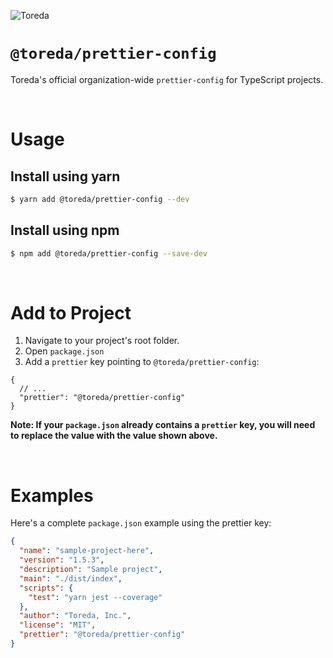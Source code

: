 
![Toreda](https://content.toreda.com/logo/toreda-logo.png)

# `@toreda/prettier-config`

Toreda's official organization-wide `prettier-config` for TypeScript projects.

&nbsp;
# Usage

## Install using yarn

```bash
$ yarn add @toreda/prettier-config --dev
```

## Install using npm
```bash
$ npm add @toreda/prettier-config --save-dev
```

&nbsp;
# Add to Project
1. Navigate to your project's root folder.
2. Open `package.json`
3. Add a `prettier` key pointing to `@toreda/prettier-config`:

```jsonc
{
  // ...
  "prettier": "@toreda/prettier-config"
}
```

**Note: If your `package.json` already contains a `prettier` key, you will need to replace the value with the value shown above.**

&nbsp;

# Examples

Here's a complete `package.json` example using the prettier key:

```json
{
  "name": "sample-project-here",
  "version": "1.5.3",
  "description": "Sample project",
  "main": "./dist/index",
  "scripts": {
    "test": "yarn jest --coverage"
  },
  "author": "Toreda, Inc.",
  "license": "MIT",
  "prettier": "@toreda/prettier-config"
}

```
